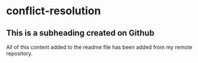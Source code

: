# conflict-resolution

## This is a subheading created on Github

All of this content added to the readme file has been added from my remote repository.
